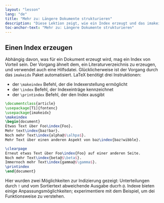 ```yaml
---
layout: "lesson"
lang: "de"
title: "Mehr zu: Längere Dokumente strukturieren"
description: "Diese Lektion zeigt, wie ein Index erzeugt und das imakeidx Paket für die Automatisierung hiervon verwendet wird."
toc-anchor-text: "Mehr zu: Längere Dokumente strukturieren"
---
```


## Einen Index erzeugen

Abhängig davon, was für ein Dokument erzeugt wird, mag ein Index von Vorteil
sein. Der Vorgang ähnelt dem, ein Literaturverzeichnis zu erzeugen, und
verwendet auch eine Hilfsdatei. Glücklicherweise ist der Vorgang durch das
`imakeidx` Paket automatisiert. LaTeX benötigt drei Instruktionen:

- der `\makeindex` Befehl, der die Indexerstellung ermöglicht
- der `\index` Befehl, der Indexeinträge kennzeichnet
- der `\printindex` Befehl, der den Index ausgibt

```latex
\documentclass{article}
\usepackage[T1]{fontenc}
\usepackage{imakeidx}
\makeindex
\begin{document}
Etwas Text über Foo\index{Foo}.
Mehr text\index{baz!bar}.
Noch mehr Text\index{alpha@$\alhpa$}.
Mehr Text über einen anderen Aspekt von baz\index{baz!wibble}.

\clearpage
Erneut etwas Text über Foo\index{Foo} auf einer anderen Seite.
Noch mehr Text\index{beta@$\beta$}.
Immernoch mehr Text\index{gamma@$\gamma$}.
\printindex
\end{document}
```

Hier wurden zwei Möglichkeiten zur Indizierung gezeigt: Unterteilungen durch `!`
und vom Sortiertext abweichende Ausgabe ducrh `@`. Indexe bieten einige
Anpassungsmöglichkeiten; experimentiere mit dem Beispiel, um dei Funktionsweise
zu verstehen.
